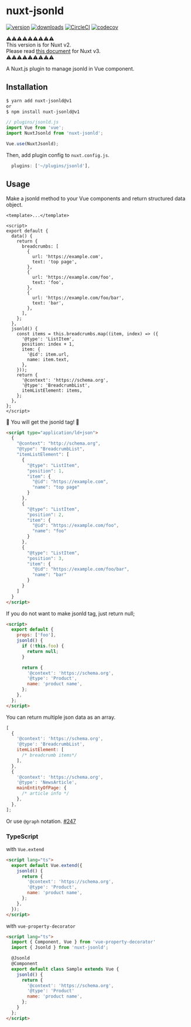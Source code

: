 # nuxt-jsonld

[![version](https://img.shields.io/npm/v/nuxt-jsonld.svg)](https://www.npmjs.com/package/nuxt-jsonld)
[![downloads](https://img.shields.io/npm/dt/nuxt-jsonld.svg)](https://www.npmjs.com/package/nuxt-jsonld)
[![CircleCI](https://circleci.com/gh/ymmooot/nuxt-jsonld.svg?style=shield)](https://circleci.com/gh/ymmooot/nuxt-jsonld)
[![codecov](https://codecov.io/gh/ymmooot/nuxt-jsonld/branch/master/graph/badge.svg)](https://codecov.io/gh/ymmooot/nuxt-jsonld)

⚠⚠⚠⚠⚠⚠⚠⚠⚠  
This version is for Nuxt v2.  
Please read [this document](https://github.com/ymmooot/nuxt-jsonld/blob/master/README.md) for Nuxt v3.  
⚠⚠⚠⚠⚠⚠⚠⚠⚠

A Nuxt.js plugin to manage jsonld in Vue component.

## Installation

```bash
$ yarn add nuxt-jsonld@v1
or
$ npm install nuxt-jsonld@v1
```

```js
// plugins/jsonld.js
import Vue from 'vue';
import NuxtJsonld from 'nuxt-jsonld';

Vue.use(NuxtJsonld);
```

Then, add plugin config to `nuxt.config.js`.

```js
  plugins: ['~/plugins/jsonld'],
```

## Usage

Make a jsonld method to your Vue components and return structured data object.

```vue
<template>...</template>

<script>
export default {
  data() {
    return {
      breadcrumbs: [
        {
          url: 'https://example.com',
          text: 'top page',
        },
        {
          url: 'https://example.com/foo',
          text: 'foo',
        },
        {
          url: 'https://example.com/foo/bar',
          text: 'bar',
        },
      ],
    };
  },
  jsonld() {
    const items = this.breadcrumbs.map((item, index) => ({
      '@type': 'ListItem',
      position: index + 1,
      item: {
        '@id': item.url,
        name: item.text,
      },
    }));
    return {
      '@context': 'https://schema.org',
      '@type': 'BreadcrumbList',
      itemListElement: items,
    };
  },
};
</script>
```

🎉 You will get the jsonld tag! 🎉

```html
<script type="application/ld+json">
  {
    "@context": "http://schema.org",
    "@type": "BreadcrumbList",
    "itemListElement": [
      {
        "@type": "ListItem",
        "position": 1,
        "item": {
          "@id": "https://example.com",
          "name": "top page"
        }
      },
      {
        "@type": "ListItem",
        "position": 2,
        "item": {
          "@id": "https://example.com/foo",
          "name": "foo"
        }
      },
      {
        "@type": "ListItem",
        "position": 3,
        "item": {
          "@id": "https://example.com/foo/bar",
          "name": "bar"
        }
      }
    ]
  }
</script>
```

If you do not want to make jsonld tag, just return null;

```html
<script>
  export default {
    props: ['foo'],
    jsonld() {
      if (!this.foo) {
        return null;
      }

      return {
        '@context': 'https://schema.org',
        '@type': 'Product',
        name: 'product name',
      };
    },
  };
</script>
```

You can return multiple json data as an array.

```js
[
  {
    '@context': 'https://schema.org',
    '@type': 'BreadcrumbList',
    itemListElement: [
      /* breadcrumb items*/
    ],
  },
  {
    '@context': 'https://schema.org',
    '@type': 'NewsArticle',
    mainEntityOfPage: {
      /* article info */
    },
  },
];
```

Or use `@graph` notation. [#247](https://github.com/ymmooot/nuxt-jsonld/issues/247#issuecomment-579851220)

### TypeScript

with `Vue.extend`

```html
<script lang="ts">
  export default Vue.extend({
    jsonld() {
      return {
        '@context': 'https://schema.org',
        '@type': 'Product',
        name: 'product name',
      };
    },
  });
</script>
```

with `vue-property-decorator`

```html
<script lang="ts">
  import { Component, Vue } from 'vue-property-decorator'
  import { Jsonld } from 'nuxt-jsonld';

  @Jsonld
  @Component
  export default class Sample extends Vue {
    jsonld() {
      return {
        '@context': 'https://schema.org',
        '@type': 'Product'
        name: 'product name',
      };
    }
  };
</script>
```
